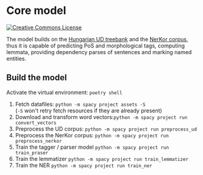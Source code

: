 # Core model


<a rel="license" href="https://creativecommons.org/licenses/by-nc-sa/4.0/"><img alt="Creative Commons License" style="border-width:0" src="https://i.creativecommons.org/l/by-nc-sa/4.0/88x31.png" /></a>



The model builds on the [Hungarian UD treebank](https://github.com/UniversalDependencies/UD_Hungarian-Szeged) and the [NerKor corpus](https://github.com/UniversalDependencies/UD_Hungarian-Szeged), thus it is capable of predicting PoS and morphological tags, computing lemmata, providing dependency parses of sentences and marking named entities.

## Build the model

Activate the virtual environment: `poetry shell`

1. Fetch datafiles: `python -m spacy project assets -S` <br/>
   (`-S` won't retry fetch resources if they are already present)
2. Download and transform word vectors:`python -m spacy project run convert_vectors`
3. Preprocess the UD corpus: `python -m spacy project run preprocess_ud`
4. Preprocess the NerKor corpus: `python -m spacy project run preprocess_nerkor`
5. Train the tagger / parser model `python -m spacy project run train_praser`
6. Train the lemmatizer `python -m spacy project run train_lemmatizer`
7. Train the NER `python -m spacy project run train_ner`




